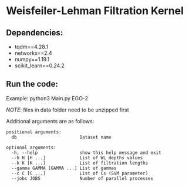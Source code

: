 # Weisfeiler-Lehman Filtration Kernel

## Dependencies:
- tqdm==4.28.1
- networkx==2.4
- numpy==1.19.1
- scikit_learn==0.24.2

## Run the code:
Example: python3 Main.py EGO-2

*NOTE*: files in data folder need to be unzipped first


Additional arguments are as follows:
```
positional arguments:
  db                    	Dataset name

optional arguments:
  -h, --help            	show this help message and exit
  --h H [H ...]         	List of WL depths values
  --k K [K ...]         	List of filtration lengths
  --gamma GAMMA [GAMMA ...]	List of gammas            
  --c C [C ...]         	List of Cs (SVM parameter)
  --jobs JOBS           	Number of parallel processes
  ```
